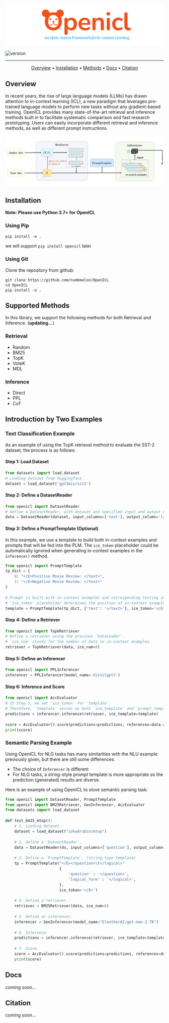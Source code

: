<div align="center">
<img src="docs/openicl.png" width=600px>
</div>


![version](https://img.shields.io/badge/version-0.1.0-blue)

------

<p align="center">
  <a href="#overview">Overview</a> •
  <a href="#installation">Installation</a> •
  <a href="#supported-methods">Methods</a> •
  <a href="#docs">Docs</a> •
  <a href="#citation">Citation</a> 
</p>

## Overview
In recent years, the rise of large language models (LLMs) has drawn attention to in-context learning (ICL), a new paradigm that leverages pre-trained language models to perform new tasks without any gradient-based training.  OpenICL provides many state-of-the-art retrieval and inference methods built in to facilitate systematic comparison and fast research prototyping. Users can easily incorporate different retrieval and inference methods, as well as different prompt instructions.
<div align="center">
<img src="docs/overview.jpg">
</div>

## Installation
**Note: Please use Python 3.7+ for OpenICL**

### Using Pip
```
pip install -e .
```
we will support  `pip install openicl`  later

### Using Git
Clone the repository from github:
```
git clone https://github.com/numbmelon/OpenICL
cd OpenICL
pip install -e .
```

## Supported Methods
In this library, we support the following methods for both Retrieval and Inference. (**updating...**)

### Retrieval
+ Random
+ BM25
+ TopK
+ VoteK
+ MDL

### Inference
+ Direct
+ PPL
+ CoT

## Introduction by Two Examples
### Text Classification Example
As an example of using the TopK retrieval method to evaluate the SST-2 dataset, the process is as follows:

#### Step 1: Load Dataset
```python
from datasets import load_dataset
# Loading dataset from huggingface
dataset = load_dataset('gpt3mix/sst2')
```

#### Step 2: Define a DatasetReader
```python
from openicl import DatasetReader
# Define a DatasetReader, with dataset and specified input and output columns.
data = DatasetReader(dataset, input_columns=['text'], output_column='label')
```

#### Step 3: Define a PromptTemplate (Optional)
In this example, we use a template to build both in-context examples and prompts that will be fed into the PLM. The `ice_token` placeholder could be automatically ignored when generating in-context examples in the `inference()` method.
```python
from openicl import PromptTemplate
tp_dict = {
    0: "</E>Positive Movie Review: </text>",
    1: "</E>Negative Movie Review: </text>" 
}

# Prompt is built with in-context examples and corresponding testing input.
# `ice_token` placeholder determines the position of in-context examples.
template = PromptTemplate(tp_dict, {'text': '</text>'}, ice_token='</E>')
```

#### Step 4: Define a Retriever
```python
from openicl import TopkRetriever
# Define a retriever using the previous `DataLoader`.
# `ice_num` stands for the number of data in in-context examples.
retriever = TopkRetriever(data, ice_num=8)
```

#### Step 5: Define an Inferencer 
```python
from openicl import PPLInferencer
inferencer = PPLInferencer(model_name='distilgpt2')
```

#### Step 6: Inference and Score
```python
from openicl import AccEvaluator
# In Step 3, we set `ice_token` for `template`.
# Therefore, `template` serves as both `ice_template` and `prompt_template`
predictions = inferencer.inference(retriever, ice_template=template)

score = AccEvaluator().score(predictions=predictions, references=data.references)
print(score)
```

### Semantic Parsing Example
Using OpenICL for NLG tasks has many similarities with the NLU example previously given, but there are still some differences.
+ The choice of `Inferencer` is different
+ For NLG tasks, a string-style prompt template is more appropriate as the prediction (generated) results are diverse.

Here is an example of using OpenICL to slove semantic parsing task:
```python
from openicl import DatasetReader, PromptTemplate
from openicl import BM25Retriever, GenInferencer, AccEvaluator
from datasets import load_dataset

def test_bm25_mtop():
    # 1. Loading dataset.
    dataset = load_dataset("iohadrubin/mtop")

    # 2. Define a `DatasetReader`.
    data = DatasetReader(ds, input_columns=['question'], output_column='logical_form')  

    # 3. Define a `PromptTemplate`. (string-type template)  
    tp = PromptTemplate("</E></question>\t</logical>" 
                        {
                            'question' : '</question>', 
                            'logical_form' : '</logical>',
                        }, 
                        ice_token='</E>')

    # 4. Define a retriever.
    retriever = BM25Retriever(data, ice_num=8)

    # 5. Define an inferencer.
    inferencer = GenInferencer(model_name="EleutherAI/gpt-neo-2.7B")

    # 6. Inference.
    predictions = inferencer.inference(retriever, ice_template=template)

    # 7. Score.
    score = AccEvaluator().score(predictions=predictions, references=data.references)
    print(score)
```

## Docs
coming soon...

## Citation
coming soon...
